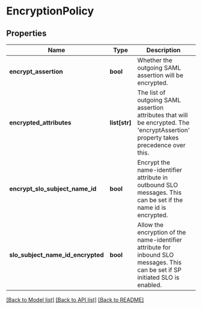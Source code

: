 # EncryptionPolicy

## Properties
Name | Type | Description | Notes
------------ | ------------- | ------------- | -------------
**encrypt_assertion** | **bool** | Whether the outgoing SAML assertion will be encrypted. | [optional] 
**encrypted_attributes** | **list[str]** | The list of outgoing SAML assertion attributes that will be encrypted. The &#39;encryptAssertion&#39; property takes precedence over this. | [optional] 
**encrypt_slo_subject_name_id** | **bool** | Encrypt the name-identifier attribute in outbound SLO messages.  This can be set if the name id is encrypted. | [optional] 
**slo_subject_name_id_encrypted** | **bool** | Allow the encryption of the name-identifier attribute for inbound SLO messages. This can be set if SP initiated SLO is enabled. | [optional] 

[[Back to Model list]](../README.md#documentation-for-models) [[Back to API list]](../README.md#documentation-for-api-endpoints) [[Back to README]](../README.md)


